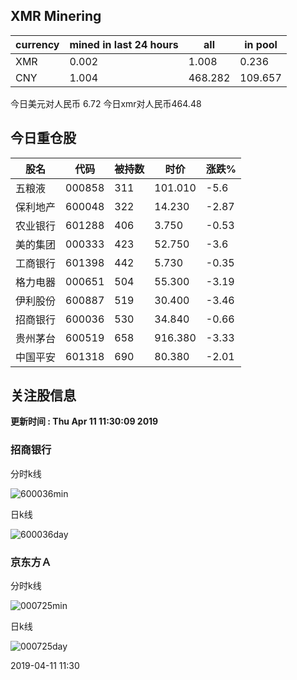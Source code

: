 ## XMR Minering

|currency|mined in last 24 hours|all|in pool|
|---|---|---|---|
|XMR|0.002|1.008|0.236|
|CNY|1.004|468.282|109.657|

今日美元对人民币 6.72	今日xmr对人民币464.48


## 今日重仓股 

|股名|代码|被持数|时价|涨跌%|
|---|---|---|---|---|
|五粮液|000858|311|101.010|-5.6|
|保利地产|600048|322|14.230|-2.87|
|农业银行|601288|406|3.750|-0.53|
|美的集团|000333|423|52.750|-3.6|
|工商银行|601398|442|5.730|-0.35|
|格力电器|000651|504|55.300|-3.19|
|伊利股份|600887|519|30.400|-3.46|
|招商银行|600036|530|34.840|-0.66|
|贵州茅台|600519|658|916.380|-3.33|
|中国平安|601318|690|80.380|-2.01|

## 关注股信息
**更新时间 : Thu Apr 11 11:30:09 2019**
### 招商银行 
分时k线

![600036min](http://image.sinajs.cn/newchart/min/n/sh600036.gif)

日k线

![600036day](http://image.sinajs.cn/newchart/daily/n/sh600036.gif)

### 京东方Ａ 
分时k线

![000725min](http://image.sinajs.cn/newchart/min/n/sz000725.gif)

日k线

![000725day](http://image.sinajs.cn/newchart/daily/n/sz000725.gif)

2019-04-11 11:30